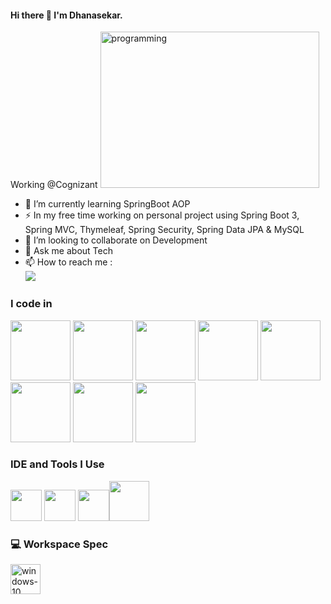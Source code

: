 #### Hi there 👋 I'm Dhanasekar.
Working @Cognizant 
<img width="350" height="250" src="https://img.icons8.com/nolan/96/programming.png" alt="programming"/>                                             
- 🌱 I’m currently learning SpringBoot AOP
- ⚡ In my free time working on personal project using Spring Boot 3, Spring MVC, Thymeleaf, Spring Security, Spring Data JPA & MySQL
- 👯 I’m looking to collaborate on Development
- 💬 Ask me about Tech
- 📫 How to reach me :
<br /> [<img src="https://img.shields.io/badge/LinkedIn-0077B5?style=for-the-badge&logo=linkedin&logoColor=white" />](https://www.linkedin.com/in/dhanasekar-d-0710/)

### I code in
<img height="96" width="96" src="https://img.icons8.com/color/48/000000/java-coffee-cup-logo.png" /> <img height="96" width="96" src="https://img.icons8.com/color/48/000000/spring-logo.png"/> <img height="96" width="96" src="https://img.icons8.com/color/48/mysql-logo.png"/> <img height="96" width="96" src="https://img.icons8.com/color/48/000000/html-5.png" /> <img height="96" width="96" src="https://img.icons8.com/color/48/000000/css3.png" /> <img height="96" width="96" src="https://img.icons8.com/color/48/000000/bootstrap.png" />
<img height="96" width="96" src="https://img.icons8.com/color/48/000000/javascript.png"/> <img height="96" width="96" src="https://img.icons8.com/color/48/000000/react-native.png"/>
### IDE and Tools I Use
<img height="50" width="50" src="https://img.icons8.com/color/48/000000/visual-studio-code-2019.png"/> <img height="50" src="https://img.icons8.com/officel/480/null/java-eclipse.png"/> <img height="50" src="https://img.icons8.com/color/480/null/notion--v1.png" /><img width="64" height="64" src="https://img.icons8.com/dusk/64/postman-api.png"/>


### 💻 Workspace Spec
<img width="48" height="48" src="https://img.icons8.com/color/48/windows-10.png" alt="windows-10"/>


<!--
**dhana0710/dhana0710** is a ✨ _special_ ✨ repository because its `README.md` (this file) appears on your GitHub profile.


Here are some ideas to get you started:

- 🔭 I’m currently working on ...
- 🌱 I’m currently learning ...
- 👯 I’m looking to collaborate on ...
- 🤔 I’m looking for help with ...
- 💬 Ask me about ...
- 📫 How to reach me: ...
- 😄 Pronouns: ...
- ⚡ Fun fact: ...
-->
